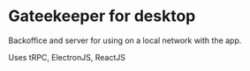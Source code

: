 # Gateekeeper for desktop

Backoffice and server for using on a local network with the app.

Uses tRPC, ElectronJS, ReactJS

